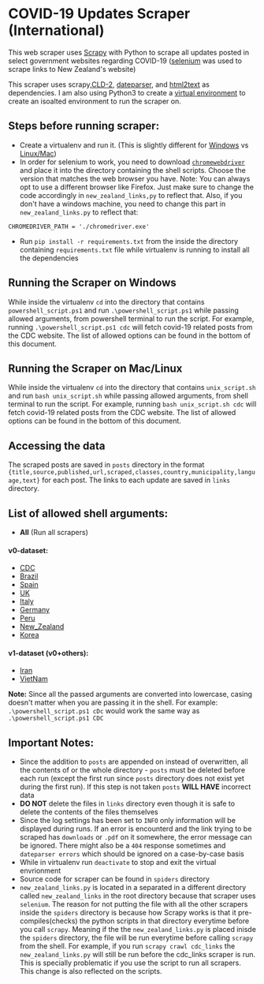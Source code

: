 # COVID-19 Updates Scraper (International)

This web scraper uses [Scrapy](https://scrapy.org/) with Python to scrape all updates posted in select government websites regarding COVID-19 ([selenium](https://selenium-python.readthedocs.io/) was used to scrape links to New Zealand's website)

This scraper uses scrapy,[CLD-2](https://pypi.org/project/cld2-cffi/), [dateparser](https://pypi.org/project/dateparser/), and [html2text](https://pypi.org/project/html2text/) as dependencies. I am also using Python3 to create a [virtual environment](https://docs.python.org/3/library/venv.html#venv-def) to create an isoalted environment to run the scraper on.

## Steps before running scraper:

- Create a virtualenv and run it. (This is slightly different for [Windows](https://programwithus.com/learn-to-code/Pip-and-virtualenv-on-Windows/) vs [Linux/Mac](https://www.pythonforbeginners.com/basics/how-to-use-python-virtualenv))
- In order for selenium to work, you need to download [`chromewebdriver`](https://sites.google.com/a/chromium.org/chromedriver/downloads) and place it into the directory containing the shell scripts. Choose the version that matches the web browser you have. Note: You can always opt to use a different browser like Firefox. Just make sure to change the code accordingly in `new_zealand_links,py` to reflect that. Also, if you don't have a windows machine, you need to change this part in `new_zealand_links.py` to reflect that:

```
CHROMEDRIVER_PATH = './chromedriver.exe'
```

- Run `pip install -r requirements.txt` from the inside the directory containing `requirements.txt` file while virtualenv is running to install all the dependencies

## Running the Scraper on Windows

While inside the virtualenv `cd` into the directory that contains `powershell_script.ps1` and run `.\powershell_script.ps1` while passing allowed arguments, from powershell terminal to run the script. For example, running `.\powershell_script.ps1 cdc` will fetch covid-19 related posts from the CDC website. The list of allowed options can be found in the bottom of this document.

## Running the Scraper on Mac/Linux

While inside the virtualenv `cd` into the directory that contains `unix_script.sh` and run `bash unix_script.sh` while passing allowed arguments, from shell terminal to run the script. For example, running `bash unix_script.sh cdc` will fetch covid-19 related posts from the CDC website. The list of allowed options can be found in the bottom of this document.

## Accessing the data

The scraped posts are saved in `posts` directory in the format `{title,source,published,url,scraped,classes,country,municipality,language,text}` for each post. The links to each update are saved in `links` directory.

## List of allowed shell arguments:

- **All** (Run all scrapers)

#### v0-dataset:

- [CDC](https://www.cdc.gov/coronavirus/2019-ncov/whats-new-all.html)
- [Brazil](https://www.saude.gov.br/noticias?filter-search=coronavirus&limit=0&filter-start_date=&filter-end_date=&filter_order=&filter_order_Dir=&limitstart=&task=)
- [Spain](https://www.mscbs.gob.es/profesionales/cargarNotas.do?time=1577833200000)
- [UK](https://www.gov.uk/search/all?content_purpose_supergroup%5B%5D=news_and_communications&level_one_taxon=5b7b9532-a775-4bd2-a3aa-6ce380184b6c&order=updated-newest&page=1)
- [Italy](http://www.salute.gov.it/portale/nuovocoronavirus/archivioNotizieNuovoCoronavirus.jsp?lingua=italiano&menu=notizie&p=dalministero&area=nuovocoronavirus&notizie.page=0)
- [Germany](https://www.bundesregierung.de/breg-de/suche/992800!search?f=1495774%3A1726012&page=0)
- [Peru](https://www.gob.pe/busquedas?contenido[]=noticias&desde=01-01-2020&institucion[]=minsa&reason=sheet&sheet=1&term=coronavirus)
- [New_Zealand](https://www.health.govt.nz/search/results/coronavirus?f%5B0%5D=im_field_news_type%3A31)
- [Korea](http://ncov.mohw.go.kr/tcmBoardList.do?pageIndex=1&brdId=&brdGubun=&board_id=&search_item=1&search_content=)

#### v1-dataset (v0+others):

- [Iran](http://irangov.ir/search?page=1&tid=286474&)
- [VietNam](https://ncov.moh.gov.vn/web/guest/khuyen-cao)

**Note:** Since all the passed arguments are converted into lowercase, casing doesn't matter when you are passing it in the shell. For example: `.\powershell_script.ps1 cDc` would work the same way as `.\powershell_script.ps1 CDC`

## Important Notes:

- Since the addition to `posts` are appended on instead of overwritten, all the contents of or the whole directory - `posts` must be deleted before each run (except the first run since `posts` directory does not exist yet during the first run). If this step is not taken `posts` **WILL HAVE** incorrect data
- **DO NOT** delete the files in `links` directory even though it is safe to delete the contents of the files themselves
- Since the log settings has been set to `INFO` only information will be displayed during runs. If an error is encounterd and the link trying to be scraped has `downloads` or `.pdf` on it somewhere, the error message can be ignored. There might also be a `404` response sometimes and `dateparser errors` which should be ignored on a case-by-case basis
- While in virtualenv run `deactivate` to stop and exit the virtual envrionment
- Source code for scraper can be found in `spiders` directory
- `new_zealand_links.py` is located in a separated in a different directory called `new_zealand_links` in the root directory because that scraper uses `selenium`. The reason for not putting the file with all the other scrapers inside the `spiders` directory is because how Scrapy works is that it pre-compiles(checks) the python scripts in that directory everytime before you call `scrapy`. Meaning if the the `new_zealand_links.py` is placed inisde the `spiders` directory, the file will be run everytime before calling `scrapy` from the shell. For example, if you run `scrapy crawl cdc_links` the `new_zealand_links.py` will still be run before the cdc_links scraper is run. This is specially problematic if you use the script to run all scrapers. This change is also reflected on the scripts.
